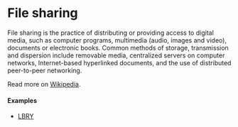 # File sharing

File sharing is the practice of distributing or providing access to digital media, such as computer programs, multimedia (audio, images and video), documents or electronic books. Common methods of storage, transmission and dispersion include removable media, centralized servers on computer networks, Internet-based hyperlinked documents, and the use of distributed peer-to-peer networking.

Read more on [Wikipedia](https://en.wikipedia.org/wiki/File_sharing).

#### Examples
- [LBRY](lbry)
